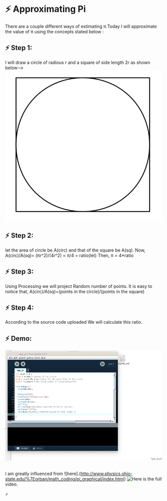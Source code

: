 # :zap: Approximating Pi

There are a couple different ways of estimating π.Today I will approximate the value of π using the concepts stated below : 

## :zap: Step 1:
I will draw a circle of radious r and a square of side length 2r as shown below-->
![pic](/circle_square2.png)

## :zap: Step 2:
let the area of circle be A(circ) and that of the square be A(sq). Now,
A(circ)/A(sq)= (πr^2)/(4r^2) = π/4 = ratio(let)
Then,
π = 4*ratio

## :zap: Step 3:
Using Processing we will project Random number of points. It is easy to notice that,
A(circ)/A(sq)=(points in the circle)/(points in the square)

## :zap: Step 4:
According to the source code uploaded We will calculate this ratio.

## :zap: Demo:
![gif](/final_gif.gif)

##
I am greatly influenced from ![here].(http://www.physics.ohio-state.edu/%7Eorban/math_coding/pi_graphical/index.html)
![Here](https://www.youtube.com/watch?v=9_CuOAfGl7I) is the full video. 

:zap:
